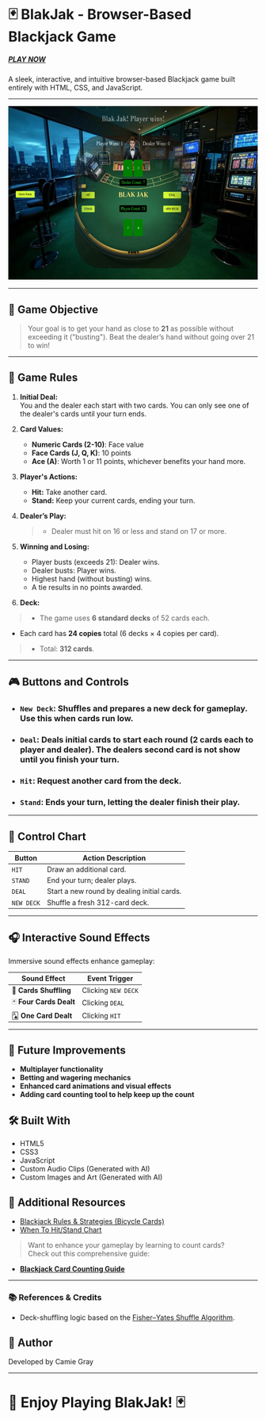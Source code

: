 # 🃏 BlakJak - Browser-Based Blackjack Game 
##### [PLAY NOW](https://camiegray.github.io/seb-224/seb224/projects/blakjak/)

A sleek, interactive, and intuitive browser-based Blackjack game built entirely with HTML, CSS, and JavaScript.

---

<img src="assets/images/play.png" alt="Gameplay Screenshot" style="height: 350px; width:550px;"/>

---
## 🚩 Game Objective

> Your goal is to get your hand as close to **21** as possible without exceeding it ("busting"). Beat the dealer’s hand without going over 21 to win!

---

## 📜 Game Rules

1. **Initial Deal:**  
   You and the dealer each start with two cards. You can only see one of the dealer's cards until your turn ends.


2. **Card Values:**  
   - **Numeric Cards (2-10)**: Face value  
   - **Face Cards (J, Q, K)**: 10 points  
   - **Ace (A)**: Worth 1 or 11 points, whichever benefits your hand more.


3. **Player's Actions:**  
   - **Hit:** Take another card.  
   - **Stand:** Keep your current cards, ending your turn.


4. **Dealer’s Play:**  
   > - Dealer must hit on 16 or less and stand on 17 or more.


5. **Winning and Losing:**  
   - Player busts (exceeds 21): Dealer wins.  
   - Dealer busts: Player wins.  
   - Highest hand (without busting) wins.  
   - A tie results in no points awarded.


6. **Deck:**  
  > - The game uses **6 standard decks** of 52 cards each.  
   - Each card has **24 copies** total (6 decks × 4 copies per card).  
  > - Total: **312 cards**.

---
## **🎮 Buttons and Controls**

- ### `New Deck`: Shuffles and prepares a new deck for gameplay. Use this when cards run low.
- ### `Deal`: Deals initial cards to start each round (2 cards each to player and dealer). The dealers second card is not show until you finish your turn.
- ### `Hit`: Request another card from the deck.
-  ### `Stand`: Ends your turn, letting the dealer finish their play.

---
## 📌 Control Chart

| Button       | Action Description                           |
|--------------|----------------------------------------------|
| `HIT`      | Draw an additional card.                     |
| `STAND`    | End your turn; dealer plays.                 |
| `DEAL`     | Start a new round by dealing initial cards.  |
| `NEW DECK` | Shuffle a fresh 312-card deck.               |

---

## 🎧 Interactive Sound Effects

Immersive sound effects enhance gameplay:

| Sound Effect            | Event Trigger                |
|-------------------------|------------------------------|
| 🔀 **Cards Shuffling**  | Clicking `NEW DECK`   |
| 🃏 **Four Cards Dealt** | Clicking `DEAL`          |
| 🂡 **One Card Dealt**   | Clicking `HIT`           |

---
## 🚀 Future Improvements

- **Multiplayer functionality**
- **Betting and wagering mechanics**
- **Enhanced card animations and visual effects**
- **Adding card counting tool to help keep up the count**

## 🛠 Built With

- HTML5
- CSS3
- JavaScript
- Custom Audio Clips (Generated with AI)
- Custom Images and Art (Generated with AI)

## 📖 Additional Resources
- [Blackjack Rules & Strategies (Bicycle Cards)](https://bicyclecards.com/how-to-play/blackjack)
- [When To Hit/Stand Chart](https://www.blackjackapprenticeship.com/blackjack-strategy-charts/)

> Want to enhance your gameplay by learning to count cards?  
Check out this comprehensive guide:

- [**Blackjack Card Counting Guide**](https://www.blackjackapprenticeship.com/how-to-count-cards/)  
---
### 📚 References & Credits

- Deck-shuffling logic based on the [Fisher–Yates Shuffle Algorithm](https://stackoverflow.com/questions/59810241/how-to-fisher-yates-shuffle-a-javascript-array).

## 👤 Author
Developed by Camie Gray 

---
# 🌟 Enjoy Playing BlakJak! 🃏
